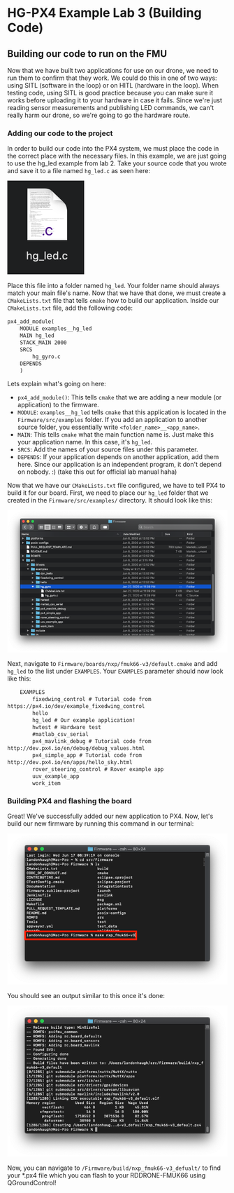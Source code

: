 # HG-PX4 Example Lab 3 \(Building Code\)

## Building our code to run on the FMU

Now that we have built two applications for use on our drone, we need to run them to confirm that they work. We could do this in one of two ways: using SITL \(software in the loop\) or on HITL \(hardware in the loop\). When testing code, using SITL is good practice because you can make sure it works before uploading it to your hardware in case it fails. Since we're just reading sensor measurements and publishing LED commands, we can't really harm our drone, so we're going to go the hardware route.

### Adding our code to the project

In order to build our code into the PX4 system, we must place the code in the correct place with the necessary files. In this example, we are just going to use the hg\_led example from lab 2. Take your source code that you wrote and save it to a file named `hg_led.c` as seen here:

![](../../.gitbook/assets/image%20%28174%29.png)

Place this file into a folder named `hg_led`. Your folder name should always match your main file's name. Now that we have that done, we must create a `CMakeLists.txt` file that tells `cmake` how to build our application. Inside our `CMakeLists.txt` file, add the following code:

```text
px4_add_module(
	MODULE examples__hg_led
	MAIN hg_led
	STACK_MAIN 2000
	SRCS
		hg_gyro.c
	DEPENDS
	)
```

Lets explain what's going on here:

* `px4_add_module()`: This tells `cmake` that we are adding a new module \(or application\) to the firmware.
* `MODULE`: `examples__hg_led` tells `cmake` that this application is located in the `Firmware/src/examples` folder. If you add an application to another source folder, you essentially write `<folder_name>__<app_name>`. 
* `MAIN`: This tells `cmake` what the main function name is. Just make this your application name. In this case, it's `hg_led`.
* `SRCS`: Add the names of your source files under this parameter.
* `DEPENDS`: If your application depends on another application, add them here. Since our application is an independent program, it don't depend on nobody. :\) \(take this out for official lab manual haha\)

Now that we have our `CMakeLists.txt` file configured, we have to tell PX4 to build it for our board. First, we need to place our `hg_led` folder that we created in the `Firmware/src/examples/` directory. It should look like this:

![](../../.gitbook/assets/image%20%28164%29.png)

Next, navigate to `Firmware/boards/nxp/fmuk66-v3/default.cmake` and add `hg_led` to the list under `EXAMPLES`. Your `EXAMPLES` parameter should now look like this: 

```text
	EXAMPLES
		fixedwing_control # Tutorial code from https://px4.io/dev/example_fixedwing_control
		hello
		hg_led # Our example application!
		hwtest # Hardware test
		#matlab_csv_serial
		px4_mavlink_debug # Tutorial code from http://dev.px4.io/en/debug/debug_values.html
		px4_simple_app # Tutorial code from http://dev.px4.io/en/apps/hello_sky.html
		rover_steering_control # Rover example app
		uuv_example_app
		work_item
```

### Building PX4 and flashing the board

Great! We've successfully added our new application to PX4. Now, let's build our new firmware by running this command in our terminal:

![](../../.gitbook/assets/image%20%28168%29.png)

You should see an output similar to this once it's done:

![](../../.gitbook/assets/image%20%28175%29.png)

Now, you can navigate to `/Firmware/build/nxp_fmuk66-v3_defualt/` to find your \*.px4 file which you can flash to your RDDRONE-FMUK66 using QGroundControl!

